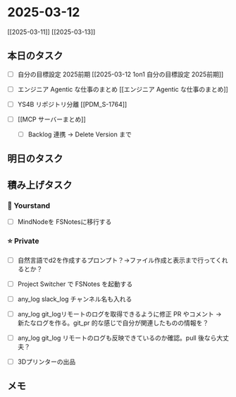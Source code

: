 # 2025-03-12

[[2025-03-11]] [[2025-03-13]]

## 本日のタスク

- [ ] 自分の目標設定 2025前期 [[2025-03-12 1on1 自分の目標設定 2025前期]]
- [ ] エンジニア Agentic な仕事のまとめ [[エンジニア Agentic な仕事のまとめ]]

- [ ] YS4B リポジトリ分離 [[PDM_S-1764]]

- [ ] [[MCP サーバーまとめ]]
  - [ ] Backlog 連携 -> Delete Version まで

## 明日のタスク

## 積み上げタスク

### 🔵 Yourstand

- [ ] MindNodeを FSNotesに移行する

### ⭐️ Private

- [ ] 自然言語でd2を作成するプロンプト？->ファイル作成と表示まで行ってくれるとか？

- [ ] Project Switcher で FSNotes を起動する

- [ ] any_log slack_log チャンネル名も入れる
- [ ] any_log git_logリモートのログを取得できるように修正 PR やコメント -> 新たなログを作る。git_pr 的な感じで自分が関連したものの情報を？
- [ ] any_log git_log リモートのログも反映できているのか確認。pull 後なら大丈夫？

- [ ] 3Dプリンターの出品

## メモ
